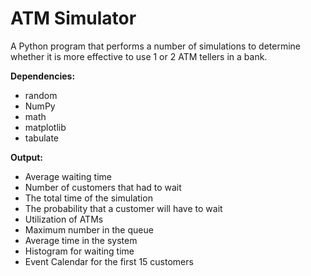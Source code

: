 # ATM Simulator
A Python program that performs a number of simulations to determine whether it is more effective to use 1 or 2 ATM tellers in a bank.

**Dependencies:**
- random
- NumPy
- math
- matplotlib
- tabulate

**Output:**
- Average waiting time
- Number of customers that had to wait
- The total time of the simulation
- The probability that a customer will have to wait
- Utilization of ATMs
- Maximum number in the queue
- Average time in the system
- Histogram for waiting time
- Event Calendar for the first 15 customers
